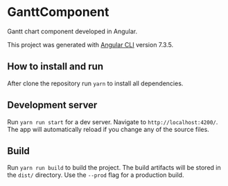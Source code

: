 # GanttComponent

Gantt chart component developed in Angular.

This project was generated with [Angular CLI](https://github.com/angular/angular-cli) version 7.3.5.

## How to install and run

After clone the repository run `yarn` to install all dependencies.

## Development server

Run `yarn run start` for a dev server. Navigate to `http://localhost:4200/`. The app will automatically reload if you change any of the source files.

## Build

Run `yarn run build` to build the project. The build artifacts will be stored in the `dist/` directory. Use the `--prod` flag for a production build.
